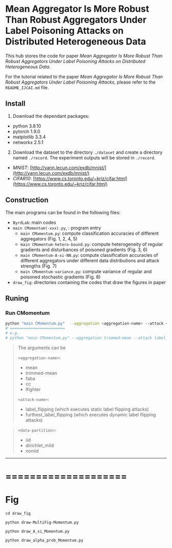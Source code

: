 # Mean Aggregator Is More Robust Than Robust Aggregators Under Label Poisoning Attacks on Distributed Heterogeneous Data
This hub stores the code for paper *Mean Aggregator Is More Robust Than Robust Aggregators Under Label Poisoning Attacks on Distributed Heterogeneous Data*.

For the tutorial related to the paper *Mean Aggregator Is More Robust Than Robust Aggregators Under Label Poisoning Attacks*, please refer to the `README_IJCAI.md` file.
## Install
1. Download the dependant packages:
- python 3.8.10
- pytorch 1.9.0
- matplotlib 3.3.4
- networkx 2.5.1

2. Download the dataset to the directory `./dataset` and create a directory named `./record`. The experiment outputs will be stored in `./record`.

- *MNIST*: [http://yann.lecun.com/exdb/mnist/](http://yann.lecun.com/exdb/mnist/)
- *CIFAR10*: [https://www.cs.toronto.edu/~kriz/cifar.html](https://www.cs.toronto.edu/~kriz/cifar.html)

## Construction
The main programs can be found in the following files:
- `ByrdLab`: main codes
- `main CMomentum(-xxx).py`, : program entry
  * `main CMomentum.py`: compute classification accuracies of different aggregators (Fig. 1, 2, 4, 5)
  * `main CMomentum-hetero-bound.py`: compute heterogeneity of regular gradients and disturbances of poisoned gradients (Fig. 3, 6)
  * `main CMomentum-A-xi-NN.py`: compute classification accuracies of different aggregators under different data distributions and attack strengths (Fig. 7)
  * `main CMomentum-variance.py`: compute variance of regular and poisoned stochastic gradients (Fig. 8)
-  `draw_fig`: directories containing the codes that draw the figures in paper


## Runing
### Run CMomentum
```bash
python "main CMomentum.py"  --aggregation <aggregation-name> --attack <attack-name> --data-partition <data-partition>
# ========================
# e.g.
# python "main CMomentum.py" --aggregation trimmed-mean --attack label_flipping --data-partition noniid
```

> The arguments can be
>
>
> `<aggregation-name>`: 
> - mean
> - trimmed-mean
> - faba
> - cc
> - lfighter
>
> `<attack-name>`: 
> - label_flipping (which executes static label flipping attacks)
> - furthest_label_flipping (which executes dynamic label flipping attacks)

>
> `<data-partition>`: 
> - iid
> - dirichlet_mild
> - noniid

---


# ====================
# Fig
```
cd draw_fig

python draw-MultiFig-Momentum.py 

python draw_A_xi_Momentum.py

python draw_alpha_prob_Momentum.py
```
